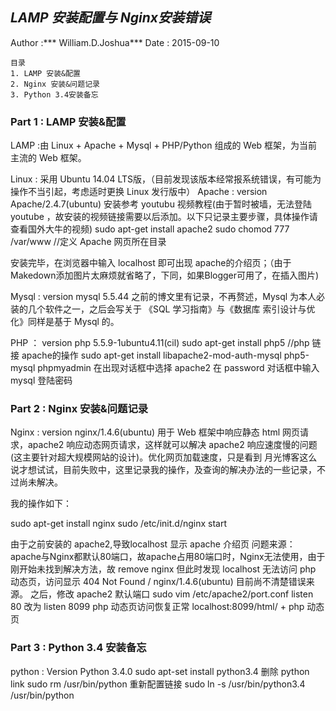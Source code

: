 ## *LAMP 安装配置与 Nginx安装错误*
Author :*** William.D.Joshua***
Date : 2015-09-10


```
目录
1. LAMP 安装&配置
2. Nginx 安装&问题记录
3. Python 3.4安装备忘
```

### Part 1 : LAMP 安装&配置
LAMP :由 Linux + Apache + Mysql + PHP/Python 组成的 Web 框架，为当前主流的 Web 框架。

Linux : 采用 Ubuntu 14.04 LTS版，（目前发现该版本经常报系统错误，有可能为操作不当引起，考虑适时更换 Linux 发行版中）
Apache : version Apache/2.4.7(ubuntu)
安装参考 youtubu 视频教程(由于暂时被墙，无法登陆 youtube ，故安装的视频链接需要以后添加。以下只记录主要步骤，具体操作请查看国外大牛的视频)
sudo apt-get install apache2
sudo chomod 777 /var/www //定义 Apache 网页所在目录

安装完毕，在浏览器中输入 localhost 即可出现 apache的介绍页；（由于Makedown添加图片太麻烦就省略了，下同，如果Blogger可用了，在插入图片)

Mysql : version mysql 5.5.44
之前的博文里有记录，不再赘述，Mysql 为本人必装的几个软件之一，之后会写关于 《SQL 学习指南》与《数据库 索引设计与优化》同样是基于 Mysql 的。

PHP ： version php 5.5.9-1ubuntu4.11(cil)
sudo apt-get install php5
//php 链接 apache的操作
sudo apt-get install libapache2-mod-auth-mysql php5-mysql phpmyadmin
在出现对话框中选择 apache2
在 password 对话框中输入 mysql 登陆密码

### Part 2 : Nginx 安装&问题记录
Nginx : version nginx/1.4.6(ubuntu)
用于 Web 框架中响应静态 html 网页请求，apache2 响应动态网页请求，这样就可以解决 apache2 响应速度慢的问题(这主要针对超大规模网站的设计)。优化网页加载速度，只是看到 月光博客这么说才想试试，目前失败中，这里记录我的操作，及查询的解决办法的一些记录，不过尚未解决。

我的操作如下：

sudo apt-get install nginx
sudo /etc/init.d/nginx start

由于之前安装的 apache2,导致localhost 显示 apache 介绍页
问题来源：apache与Nginx都默认80端口，故apache占用80端口时，Nginx无法使用，由于刚开始未找到解决方法，故 remove nginx 但此时发现 localhost 无法访问 php 动态页，访问显示 404 Not Found / nginx/1.4.6(ubuntu) 目前尚不清楚错误来源。
之后，修改 apache2 默认端口 
sudo vim /etc/apache2/port.conf
listen 80 改为 listen 8099
php 动态页访问恢复正常 localhost:8099/html/ + php 动态页

### Part 3 : Python 3.4 安装备忘
python : Version Python 3.4.0
sudo apt-set install python3.4
删除 python link
sudo rm /usr/bin/python
重新配置链接
sudo ln -s /usr/bin/python3.4 /usr/bin/python







